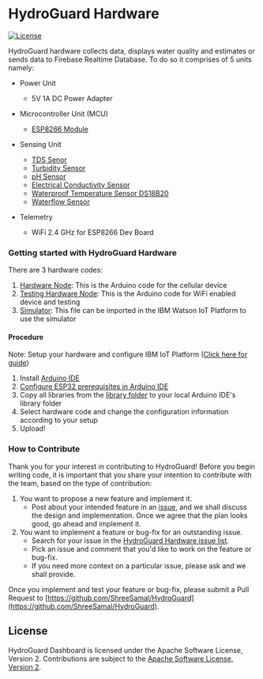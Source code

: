 # HydroGuard Hardware

[![License](https://img.shields.io/badge/License-Apache2-blue.svg)](https://www.apache.org/licenses/LICENSE-2.0)

HydroGuard hardware collects data, displays water quality and estimates or sends data to Firebase Realtime Database. 
To do so it comprises of 5 units namely:
- Power Unit 
    - 5V 1A DC Power Adapter
- Microcontroller Unit (MCU) 
    - [ESP8266 Module](https://www.espressif.com/sites/default/files/documentation/0a-esp8266ex_datasheet_en.pdf)
- Sensing Unit
    - [TDS Senor](https://wiki.seeedstudio.com/Grove-TDS-Sensor/)
    - [Turbidity Sensor](https://wiki.dfrobot.com/Turbidity_sensor_SKU__SEN0189)
    - [pH Sensor](https://wiki.seeedstudio.com/Grove-PH_Sensor/)
    - [Electrical Conductivity Sensor](https://wiki.dfrobot.com/Gravity_Analog_Electrical_Conductivity_Sensor_Meter_K=10_SKU_DFR0300-H)
    - [Waterproof Temperature Sensor DS18B20](https://datasheets.maximintegrated.com/en/ds/DS18B20.pdf)
    - [Waterflow Sensor](https://www.marutsu.co.jp/contents/shop/marutsu/datasheet/seeedstudio_314150005.pdf)

- Telemetry
    - WiFi 2.4 GHz for ESP8266 Dev Board

### Getting started with HydroGuard Hardware

There are 3 hardware codes:
1. [Hardware Node](./hardwareNode): This is the Arduino code for the cellular device
2. [Testing Hardware Node](./testNode): This is the Arduino code for WiFi enabled device and testing
3. [Simulator](./simulator): This file can be imported in the IBM Watson IoT Platform to use the simulator

#### Procedure 

Note: Setup your hardware and configure IBM IoT Platform ([Click here for guide](https://binnes.github.io/esp8266Workshop/))
1. Install [Arduino IDE](https://www.arduino.cc/en/software)
2. [Configure ESP32 prerequisites in Arduino IDE](https://randomnerdtutorials.com/installing-the-esp32-board-in-arduino-ide-windows-instructions/)
3. Copy all libraries from the [library folder](./libraries) to your local Arduino IDE's library folder
4. Select hardware code and change the configuration information according to your setup 
5. Upload!


### How to Contribute

Thank you for your interest in contributing to HydroGuard! Before you begin writing code, it is important that you share your intention to contribute with the team, based on the type of contribution:

1.  You want to propose a new feature and implement it.
    -   Post about your intended feature in an [issue](https://github.com/ShreeSamal/HydroGuard/issues), and we shall discuss the design and implementation. Once we agree that the plan looks good, go ahead and implement it.
2.  You want to implement a feature or bug-fix for an outstanding issue.
    -   Search for your issue in the [HydroGuard Hardware issue list](https://github.com/ShreeSamal/HydroGuard/issues).
    -   Pick an issue and comment that you'd like to work on the feature or bug-fix.
    -   If you need more context on a particular issue, please ask and we shall provide.

Once you implement and test your feature or bug-fix, please submit a Pull Request to [https://github.com/ShreeSamal/HydroGuard](https://github.com/ShreeSamal/HydroGuard).

## License

HydroGuard Dashboard is licensed under the Apache Software License, Version 2.
Contributions are subject to the [Apache Software License, Version 2](http://www.apache.org/licenses/LICENSE-2.0.txt).
